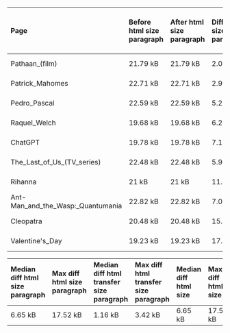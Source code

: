 | Page                              | Before html size paragraph | After html size paragraph | Diff html size paragraph | Before html transfer size paragraph | After html transfer size paragraph | Diff html transfer size paragraph | Before html size | After html size | Diff html size | Before html transfer size | After html transfer size | Diff html transfer size |
| :-------------------------------- | :------------------------- | :------------------------ | :----------------------- | :---------------------------------- | :--------------------------------- | :-------------------------------- | :--------------- | :-------------- | :------------- | :------------------------ | :----------------------- | :---------------------- |
| Pathaan_(film)                    | 21.79 kB                   | 21.79 kB                  | 2.04 kB                  | 7.29 kB                             | 7.29 kB                            | 417 B                             | 323.02 kB        | 323.02 kB       | 2.04 kB        | 51.17 kB                  | 51.17 kB                 | 383 B                   |
| Patrick_Mahomes                   | 22.71 kB                   | 22.71 kB                  | 2.91 kB                  | 7.43 kB                             | 7.43 kB                            | 490 B                             | 447.49 kB        | 447.49 kB       | 2.91 kB        | 75.84 kB                  | 75.84 kB                 | 479 B                   |
| Pedro_Pascal                      | 22.59 kB                   | 22.59 kB                  | 5.29 kB                  | 7.49 kB                             | 7.49 kB                            | 879 B                             | 183.96 kB        | 183.96 kB       | 5.29 kB        | 36.4 kB                   | 36.4 kB                  | 841 B                   |
| Raquel_Welch                      | 19.68 kB                   | 19.68 kB                  | 6.24 kB                  | 6.53 kB                             | 6.53 kB                            | 915 B                             | 326.78 kB        | 326.78 kB       | 6.24 kB        | 65.05 kB                  | 65.05 kB                 | 929 B                   |
| ChatGPT                           | 19.78 kB                   | 19.78 kB                  | 7.14 kB                  | 6.54 kB                             | 6.54 kB                            | 1.02 kB                           | 277.34 kB        | 277.34 kB       | 7.14 kB        | 56.14 kB                  | 56.14 kB                 | 1.01 kB                 |
| The_Last_of_Us_(TV_series)        | 22.48 kB                   | 22.48 kB                  | 5.9 kB                   | 7.36 kB                             | 7.36 kB                            | 1.3 kB                            | 831.48 kB        | 831.48 kB       | 5.9 kB         | 137.01 kB                 | 137.01 kB                | 1.29 kB                 |
| Rihanna                           | 21 kB                      | 21 kB                     | 11.85 kB                 | 7.08 kB                             | 7.08 kB                            | 1.47 kB                           | 784.3 kB         | 784.3 kB        | 11.85 kB       | 144.65 kB                 | 144.65 kB                | 1.52 kB                 |
| Ant-Man_and_the_Wasp:_Quantumania | 22.82 kB                   | 22.82 kB                  | 7.06 kB                  | 7.4 kB                              | 7.4 kB                             | 1.49 kB                           | 334.59 kB        | 334.59 kB       | 7.06 kB        | 61.13 kB                  | 61.13 kB                 | 1.53 kB                 |
| Cleopatra                         | 20.48 kB                   | 20.48 kB                  | 15.29 kB                 | 6.81 kB                             | 6.81 kB                            | 2.25 kB                           | 812.14 kB        | 812.14 kB       | 15.29 kB       | 143.07 kB                 | 143.07 kB                | 2.22 kB                 |
| Valentine's_Day                   | 19.23 kB                   | 19.23 kB                  | 17.52 kB                 | 6.27 kB                             | 6.27 kB                            | 3.42 kB                           | 395.31 kB        | 395.31 kB       | 17.52 kB       | 84.23 kB                  | 84.23 kB                 | 3.42 kB                 |


| Median diff html size paragraph | Max diff html size paragraph | Median diff html transfer size paragraph | Max diff html transfer size paragraph | Median diff html size | Max diff html size | Median diff html transfer size | Max diff html transfer size |
| :------------------------------ | :--------------------------- | :--------------------------------------- | :------------------------------------ | :-------------------- | :----------------- | :----------------------------- | :-------------------------- |
| 6.65 kB                         | 17.52 kB                     | 1.16 kB                                  | 3.42 kB                               | 6.65 kB               | 17.52 kB           | 1.15 kB                        | 3.42 kB                     |
